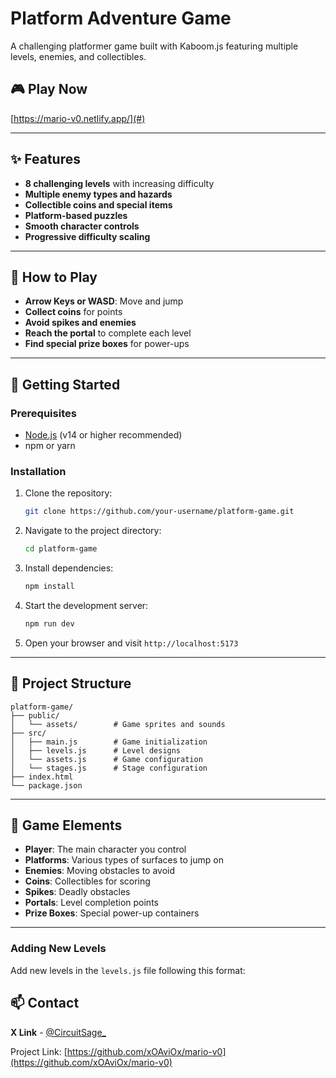 # Platform Adventure Game

A challenging platformer game built with Kaboom.js featuring multiple levels, enemies, and collectibles.

## 🎮 Play Now

[https://mario-v0.netlify.app/](#)

---

## ✨ Features

- **8 challenging levels** with increasing difficulty
- **Multiple enemy types and hazards**
- **Collectible coins and special items**
- **Platform-based puzzles**
- **Smooth character controls**
- **Progressive difficulty scaling**

---

## 🎯 How to Play

- **Arrow Keys or WASD**: Move and jump
- **Collect coins** for points
- **Avoid spikes and enemies**
- **Reach the portal** to complete each level
- **Find special prize boxes** for power-ups

---

## 🚀 Getting Started

### Prerequisites

- [Node.js](https://nodejs.org/) (v14 or higher recommended)
- npm or yarn

### Installation

1. Clone the repository:

   ```bash
   git clone https://github.com/your-username/platform-game.git
   ```

2. Navigate to the project directory:

   ```bash
   cd platform-game
   ```

3. Install dependencies:

   ```bash
   npm install
   ```

4. Start the development server:

   ```bash
   npm run dev
   ```

5. Open your browser and visit `http://localhost:5173`

---

## 📁 Project Structure

```plaintext
platform-game/
├── public/
│   └── assets/        # Game sprites and sounds
├── src/
│   ├── main.js        # Game initialization
│   ├── levels.js      # Level designs
│   └── assets.js      # Game configuration
│   └── stages.js      # Stage configuration
├── index.html
└── package.json
```

---

## 🎨 Game Elements

- **Player**: The main character you control
- **Platforms**: Various types of surfaces to jump on
- **Enemies**: Moving obstacles to avoid
- **Coins**: Collectibles for scoring
- **Spikes**: Deadly obstacles
- **Portals**: Level completion points
- **Prize Boxes**: Special power-up containers

---

### Adding New Levels

Add new levels in the `levels.js` file following this format:

## 📫 Contact

**X Link** - [@CircuitSage\_](https://x.com/CircuitSage_)

Project Link: [https://github.com/xOAviOx/mario-v0](https://github.com/xOAviOx/mario-v0)
